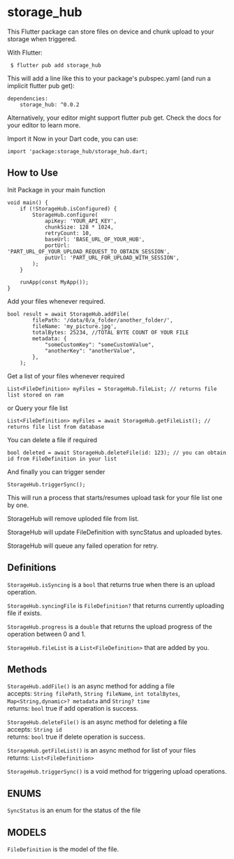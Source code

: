 # storage_hub

This Flutter package can store files on device and chunk upload to your storage when triggered.

With Flutter:

```
 $ flutter pub add storage_hub
```

This will add a line like this to your package's pubspec.yaml (and run a implicit flutter pub get):

```
dependencies:
    storage_hub: ^0.0.2
```

Alternatively, your editor might support flutter pub get. Check the docs for your editor to learn more.

Import it
Now in your Dart code, you can use:

```
import 'package:storage_hub/storage_hub.dart;
```

## How to Use

Init Package in your main function

```
void main() {
    if (!StorageHub.isConfigured) {
        StorageHub.configure(
            apiKey: 'YOUR_API_KEY',
            chunkSize: 128 * 1024,
            retryCount: 10,
            baseUrl: 'BASE_URL_OF_YOUR_HUB',
            portUrl: 'PART_URL_OF_YOUR_UPLOAD_REQUEST_TO_OBTAIN_SESSION',
            putUrl: 'PART_URL_FOR_UPLOAD_WITH_SESSION',
        );
    }

    runApp(const MyApp());
}
```

Add your files whenever required.

```
bool result = await StorageHub.addFile(
        filePath: '/data/0/a_folder/another_folder/',
        fileName: 'my_picture.jpg',
        totalBytes: 25234, //TOTAL BYTE COUNT OF YOUR FILE
        metadata: {
            "someCustomKey": "someCustomValue",
            "anotherKey": "anotherValue",
        },
    );
```

Get a list of your files whenever required

```
List<FileDefinition> myFiles = StorageHub.fileList; // returns file list stored on ram
```

or
Query your file list

```
List<FileDefinition> myFiles = await StorageHub.getFileList(); // returns file list from database
```

You can delete a file if required

```
bool deleted = await StorageHub.deleteFile(id: 123); // you can obtain id from FileDefinition in your list
```

And finally you can trigger sender

```
StorageHub.triggerSync();
```

This will run a process that starts/resumes upload task for your file list one by one.

StorageHub will remove uploded file from list.

StorageHub will update FileDefinition with syncStatus and uploaded bytes.

StorageHub will queue any failed operation for retry.

## Definitions
`StorageHub.isSyncing` is a `bool` that returns true when there is an upload operation.

`StorageHub.syncingFile` is `FileDefinition?` that returns currently uploading file if exists.

`StorageHub.progress` is a `double` that returns the upload progress of the operation between 0 and 1.

`StorageHub.fileList` is a `List<FileDefinition>` that are added by you.

## Methods
`StorageHub.addFile()` is an async method for adding a file\
accepts: `String filePath`, `String fileName`, `int totalBytes`, `Map<String,dynamic>? metadata` and `String? time`\
returns: `bool` true if add operation is success.

`StorageHub.deleteFile()` is an async method for deleting a file\
accepts: `String id`\
returns: `bool` true if delete operation is success.

`StorageHub.getFileList()` is an async method for list of your files\
returns: `List<FileDefinition>`

`StorageHub.triggerSync()` is a void method for triggering upload operations.

## ENUMS
`SyncStatus` is an enum for the status of the file

## MODELS
`FileDefinition` is the model of the file.

